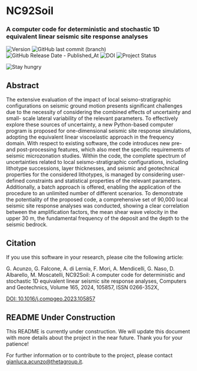 # NC92Soil
### A computer code for deterministic and stochastic 1D equivalent linear seismic site response analyses

![Version](https://img.shields.io/badge/Version%20-%200.2%20-%20Green)
![GitHub last commit (branch)](https://img.shields.io/github/last-commit/giaacunzo/NC92Soil/feature%2Fnew-gui-and-bedrock-extension)
![GitHub Release Date - Published_At](https://img.shields.io/github/release-date/giaacunzo/NC92Soil)
![DOI](https://img.shields.io/badge/DOI%20-%2010.1016%2Fj.compgeo.2023.105857%20-%20blue)
![Project Status](https://img.shields.io/badge/Project%20Status%20-%20Beta%20-%20blue)

![Stay hungry](https://img.shields.io/badge/Stay%20hungry%20-%20Stay%20NC92Soil%20-%20gold)


## Abstract

The extensive evaluation of the impact of local seismo-stratigraphic configurations on seismic ground motion
presents significant challenges due to the necessity of considering the combined effects of uncertainty and small-
scale lateral variability of the relevant parameters. To effectively explore these sources of uncertainty, a new
Python-based computer program is proposed for one-dimensional seismic site response simulations, adopting the
equivalent linear viscoelastic approach in the frequency domain. With respect to existing software, the code
introduces new pre- and post-processing features, which also meet the specific requirements of seismic microzonation
studies. Within the code, the complete spectrum of uncertainties related to local seismo-stratigraphic
configurations, including lithotype successions, layer thicknesses, and seismic and geotechnical properties for
the considered lithotypes, is managed by considering user-defined constraints and statistical properties of the
relevant parameters. Additionally, a batch approach is offered, enabling the application of the procedure to an
unlimited number of different scenarios. To demonstrate the potentiality of the proposed code, a comprehensive
set of 90,000 local seismic site response analyses was conducted, showing a clear correlation between the
amplification factors, the mean shear wave velocity in the upper 30 m, the fundamental frequency of the deposit
and the depth to the seismic bedrock.

## Citation

If you use this software in your research, please cite the following article:

G. Acunzo, G. Falcone, A. di Lernia, F. Mori, A. Mendicelli, G. Naso, D. Albarello, M. Moscatelli,
NC92Soil: A computer code for deterministic and stochastic 1D equivalent linear seismic site response analyses,
Computers and Geotechnics, Volume 165, 2024, 105857, ISSN 0266-352X,

[DOI: 10.1016/j.compgeo.2023.105857](https://doi.org/10.1016/j.compgeo.2023.105857)

## README Under Construction

This README is currently under construction. We will update this document with more details about the project in the near future. Thank you for your patience!

For further information or to contribute to the project, please contact [gianluca.acunzo@thetagroup.it](mailto:gianluca.acunzo@thetagroup.it).